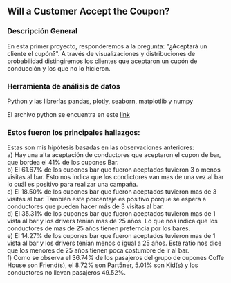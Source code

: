 ## Will a Customer Accept the Coupon?

### Descripción General
En esta primer proyecto, responderemos a la pregunta: "¿Aceptará un cliente el cupón?". 
A través de visualizaciones y distribuciones de probabilidad distingiremos los clientes que aceptaron un cupón de conducción y los que no lo hicieron.

### Herramienta de análisis de datos
Python y las librerías pandas, plotly, seaborn, matplotlib y numpy

El archivo python se encuentra en este [link](http:/https://github.com/FernandoSanchezSar/Kraftwerk/blob/main/prompt.ipynb)<br>

### Estos fueron los principales hallazgos: 
Estas son mis hipótesis basadas en las observaciones anteriores:<br>
a) Hay una alta aceptación de conductores que aceptaron el cupon de bar, que bordea el 41% de los cupones Bar.<br>
b) El 61.67% de los cupones bar que fueron aceptados tuvieron 3 o menos visitas al bar. Esto nos indica que los condictores van mas de una vez al bar lo cuál es positivo para realizar una campaña.<br>
c) El 18.50% de los cupones bar que fueron aceptados tuvieron mas de 3 visitas al bar. También este porcentaje es positivo porque se espera a conductores que pueden hacer más de 3 visitas al bar.<br>
d) El 35.31% de los cupones bar que fueron aceptados tuvieron mas de 1 vista al bar y los drivers tenían mas de 25 años. Lo que nos indica que los conductores de mas de 25 años tienen preferncia por los bares.<br>
e) El 14.27% de los cupones bar que fueron aceptados tuvieron mas de 1 vista al bar y los drivers tenían menos o igual a 25 años. Este ratio nos dice que los menores de 25 años tienen poca costumbre de ir al bar.<br>
f) Como se observa el 36.74% de los pasajeros del grupo de cupones Coffe House son Friend(s), el 8.72% son Part5ner, 5.01% son Kid(s) y los conductores no llevan pasajeros 49.52%.<br>
